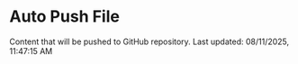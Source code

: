# Auto Push File

Content that will be pushed to GitHub repository.
Last updated: 08/11/2025, 11:47:15 AM